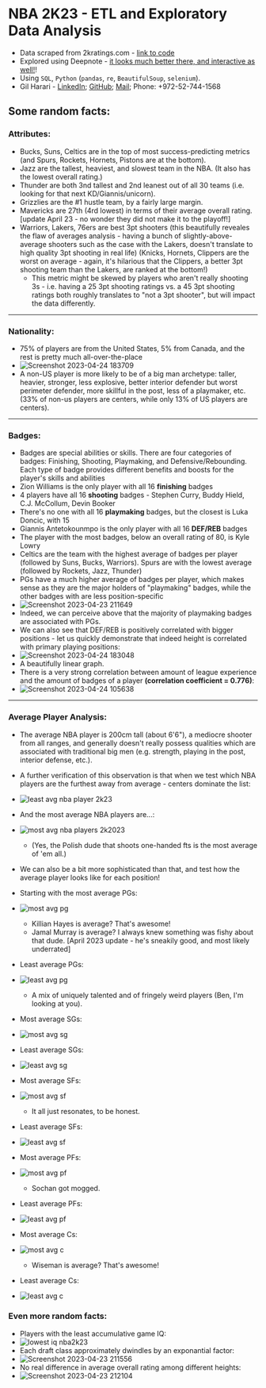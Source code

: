 # NBA 2K23 - ETL and Exploratory Data Analysis

* Data scraped from 2kratings.com - [link to code](https://github.com/gilha/nba-2k23-etl-and-data-analysis/blob/main/nba2k23_ETL_scraping.ipynb)
* Explored using Deepnote - [it looks much better there, and interactive as well!](https://deepnote.com/workspace/myspace-48fd-0eac2a92-5a71-4337-8f15-180141a776a8/project/nba2k23data-f770f9fc-15a2-479f-b902-8fcc18f53535/notebook/nba2k23_exploratory_data_analysis-229786d9262e4ee2b959350f970cf925)!
* Using `SQL`, `Python` (`pandas`, `re`, `BeautifulSoup`, `selenium`).
* Gil Harari - [LinkedIn](https://www.linkedin.com/in/gilharari/); [GitHub](https://github.com/gilha); [Mail](mailto:gil1996@gmail.com); Phone: +972-52-744-1568

## Some random facts:
### Attributes:
- Bucks, Suns, Celtics are in the top of most success-predicting metrics (and Spurs, Rockets, Hornets, Pistons are at the bottom).
- Jazz are the tallest, heaviest, and slowest team in the NBA. (It also has the lowest overall rating.)
- Thunder are both 3nd tallest and 2nd leanest out of all 30 teams (i.e. looking for that next KD/Giannis/unicorn).
- Grizzlies are the #1 hustle team, by a fairly large margin.
- Mavericks are 27th (4rd lowest) in terms of their average overall rating. [update April 23 - no wonder they did not make it to the playoff!]
- Warriors, Lakers, 76ers are best 3pt shooters (this beautifully reveales the flaw of averages analysis - having a bunch of slightly-above-average shooters such as the case with the Lakers, doesn't translate to high quality 3pt shooting in real life) (Knicks, Hornets, Clippers are the worst on average - again, it's hilarious that the Clippers, a better 3pt shooting team than the Lakers, are ranked at the bottom!)
  - This metric might be skewed by players who aren't really shooting 3s - i.e. having a 25 3pt shooting ratings vs. a 45 3pt shooting ratings both roughly translates to "not a 3pt shooter", but will impact the data differently. 

-----------------------

### Nationality:
* 75% of players are from the United States, 5% from Canada, and the rest is pretty much all-over-the-place
* ![Screenshot 2023-04-24 183709](https://user-images.githubusercontent.com/18117093/234046246-bc122e32-b70c-46db-85aa-9747c2379b61.png)
* A non-US player is more likely to be of a big man archetype: taller, heavier, stronger, less explosive, better interior defender but worst perimeter defender, more skillful in the post, less of a playmaker, etc. (33% of non-us players are centers, while only 13% of US players are centers).

--------------------------

### Badges:
* Badges are special abilities or skills. There are four categories of badges: Finishing, Shooting, Playmaking, and Defensive/Rebounding. Each type of badge provides different benefits and boosts for the player's skills and abilities
* Zion Williams is the only player with all 16 **finishing** badges
* 4 players have all 16 **shooting** badges - Stephen Curry, Buddy Hield, C.J. McCollum, Devin Booker 
* There's no one with all 16 **playmaking** badges, but the closest is Luka Doncic, with 15
* Giannis Antetokounmpo is the only player with all 16 **DEF/REB** badges
* The player with the most badges, below an overall rating of 80, is Kyle Lowry
* Celtics are the team with the highest average of badges per player (followed by Suns, Bucks, Warriors). Spurs are with the lowest average (followed by Rockets, Jazz, Thunder)
* PGs have a much higher average of badges per player, which makes sense as they are the major holders of "playmaking" badges, while the other badges with are less position-specific
* ![Screenshot 2023-04-23 211649](https://user-images.githubusercontent.com/18117093/234043985-755d7e85-aa1c-40ef-bc48-51cad6a9944e.png)
* Indeed, we can perceive above that the majority of playmaking badges are associated with PGs.
* We can also see that DEF/REB is positively correlated with bigger positions - let us quickly demonstrate that indeed height is correlated with primary playing positions:
* ![Screenshot 2023-04-24 183048](https://user-images.githubusercontent.com/18117093/234044457-0c763d60-1469-4e22-bb36-7c4fab7d1f3d.png)
* A beautifully linear graph.
* There is a very strong correlation between amount of league experience and the amount of badges of a player **(correlation coefficient = 0.776)**:
* ![Screenshot 2023-04-24 105638](https://user-images.githubusercontent.com/18117093/234044783-cd80c27b-0fdf-4ea5-be7b-eee4af45e91d.png)

--------------------------

### Average Player Analysis:
* The average NBA player is 200cm tall (about 6'6"), a mediocre shooter from all ranges, and generally doesn't really possess qualities which are associated with traditional big men (e.g. strength, playing in the post, interior defense, etc.). 
* A further verification of this observation is that when we test which NBA players are the furthest away from average - centers dominate the list:
* ![least avg nba player 2k23](https://user-images.githubusercontent.com/18117093/220134122-f35cf5ce-4863-49b6-9f35-31ab2a536ed8.png)
* And the most average NBA players are...:
* ![most avg nba players 2k2023](https://user-images.githubusercontent.com/18117093/220134252-38db22a6-e303-4cc5-8c42-6280fdd95f33.png)
  *  (Yes, the Polish dude that shoots one-handed fts is the most average of 'em all.)

* We can also be a bit more sophisticated than that, and test how the average player looks like for each position!
* Starting with the most average PGs:
* ![most avg pg](https://user-images.githubusercontent.com/18117093/220134902-7fbd8e45-4ced-4944-8f3c-c02325d87c5e.png)
  * Killian Hayes is average? That's awesome!
  * Jamal Murray is average? I always knew something was fishy about that dude. [April 2023 update - he's sneakily good, and most likely underrated]
* Least average PGs:
* ![least avg pg](https://user-images.githubusercontent.com/18117093/220135346-cdd8a5e6-f4f7-4bf7-8e4d-da6476cddb84.png)
  * A mix of uniquely talented and of fringely weird players (Ben, I'm looking at you).
* Most average SGs:
* ![most avg sg](https://user-images.githubusercontent.com/18117093/220136154-8b015377-8fd6-4440-ba7c-c5c56efd8f78.png)
* Least average SGs:
* ![least avg sg](https://user-images.githubusercontent.com/18117093/220136388-e5056e08-80cf-4e05-8729-7da4380bd469.png)
* Most average SFs:
* ![most avg sf](https://user-images.githubusercontent.com/18117093/220136721-08297e6b-399e-4979-9ae4-65e92b4d9910.png)
  * It all just resonates, to be honest.
* Least average SFs:
* ![least avg sf](https://user-images.githubusercontent.com/18117093/220136956-329d0790-3d5d-4ae0-8469-f1b9bf6f5f35.png)
* Most average PFs:
* ![most avg pf](https://user-images.githubusercontent.com/18117093/220137246-ff59ed6c-26d9-457d-9239-df63fefb3f34.png)
  * Sochan got mogged.
* Least average PFs:
* ![least avg pf](https://user-images.githubusercontent.com/18117093/220137533-412c99ae-a6a1-4021-8028-1b4fb137be88.png)
* Most average Cs:
* ![most avg c](https://user-images.githubusercontent.com/18117093/220137698-7063887a-d49d-407a-8f21-fbe4350452cf.png)
  * Wiseman is average? That's awesome!
* Least average Cs:
* ![least avg c](https://user-images.githubusercontent.com/18117093/220138008-2f64014c-1842-419c-8449-7ea660507c04.png)


### Even more random facts:
* Players with the least accumulative game IQ:
* ![lowest iq nba2k23](https://user-images.githubusercontent.com/18117093/220132328-6692b613-a6f6-40e5-a34d-1b40a4751aa5.png)
* Each draft class approximately dwindles by an exponantial factor:
* ![Screenshot 2023-04-23 211556](https://user-images.githubusercontent.com/18117093/234047188-f1eeb51f-61b3-4afb-8122-65b16ec5d23e.png)
* No real difference in average overall rating among different heights:
* ![Screenshot 2023-04-23 212104](https://user-images.githubusercontent.com/18117093/234047261-34efba1b-44bb-4baf-a56c-e5c643f18e4b.png)







